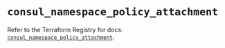 # `consul_namespace_policy_attachment`

Refer to the Terraform Registry for docs: [`consul_namespace_policy_attachment`](https://registry.terraform.io/providers/hashicorp/consul/2.22.1/docs/resources/namespace_policy_attachment).
